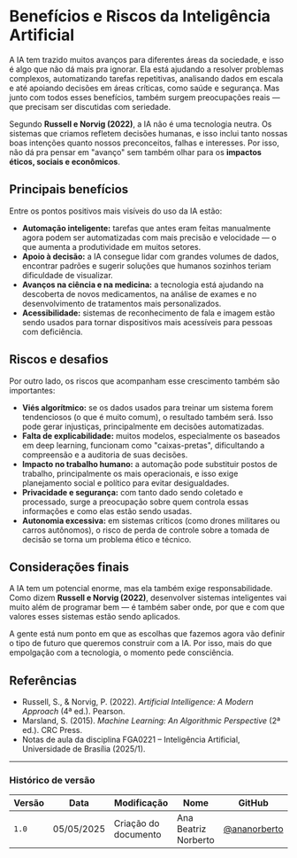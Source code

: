 # Benefícios e Riscos da Inteligência Artificial

A IA tem trazido muitos avanços para diferentes áreas da sociedade, e isso é algo que não dá mais pra ignorar. Ela está ajudando a resolver problemas complexos, automatizando tarefas repetitivas, analisando dados em escala e até apoiando decisões em áreas críticas, como saúde e segurança. Mas junto com todos esses benefícios, também surgem preocupações reais — que precisam ser discutidas com seriedade.

Segundo **Russell e Norvig (2022)**, a IA não é uma tecnologia neutra. Os sistemas que criamos refletem decisões humanas, e isso inclui tanto nossas boas intenções quanto nossos preconceitos, falhas e interesses. Por isso, não dá pra pensar em "avanço" sem também olhar para os **impactos éticos, sociais e econômicos**.

## Principais benefícios

Entre os pontos positivos mais visíveis do uso da IA estão:

- **Automação inteligente:** tarefas que antes eram feitas manualmente agora podem ser automatizadas com mais precisão e velocidade — o que aumenta a produtividade em muitos setores.
- **Apoio à decisão:** a IA consegue lidar com grandes volumes de dados, encontrar padrões e sugerir soluções que humanos sozinhos teriam dificuldade de visualizar.
- **Avanços na ciência e na medicina:** a tecnologia está ajudando na descoberta de novos medicamentos, na análise de exames e no desenvolvimento de tratamentos mais personalizados.
- **Acessibilidade:** sistemas de reconhecimento de fala e imagem estão sendo usados para tornar dispositivos mais acessíveis para pessoas com deficiência.

## Riscos e desafios

Por outro lado, os riscos que acompanham esse crescimento também são importantes:

- **Viés algorítmico:** se os dados usados para treinar um sistema forem tendenciosos (o que é muito comum), o resultado também será. Isso pode gerar injustiças, principalmente em decisões automatizadas.
- **Falta de explicabilidade:** muitos modelos, especialmente os baseados em deep learning, funcionam como "caixas-pretas", dificultando a compreensão e a auditoria de suas decisões.
- **Impacto no trabalho humano:** a automação pode substituir postos de trabalho, principalmente os mais operacionais, e isso exige planejamento social e político para evitar desigualdades.
- **Privacidade e segurança:** com tanto dado sendo coletado e processado, surge a preocupação sobre quem controla essas informações e como elas estão sendo usadas.
- **Autonomia excessiva:** em sistemas críticos (como drones militares ou carros autônomos), o risco de perda de controle sobre a tomada de decisão se torna um problema ético e técnico.

## Considerações finais

A IA tem um potencial enorme, mas ela também exige responsabilidade. Como dizem **Russell e Norvig (2022)**, desenvolver sistemas inteligentes vai muito além de programar bem — é também saber onde, por que e com que valores esses sistemas estão sendo aplicados.

A gente está num ponto em que as escolhas que fazemos agora vão definir o tipo de futuro que queremos construir com a IA. Por isso, mais do que empolgação com a tecnologia, o momento pede consciência.


## Referências

- Russell, S., & Norvig, P. (2022). *Artificial Intelligence: A Modern Approach* (4ª ed.). Pearson.  
- Marsland, S. (2015). *Machine Learning: An Algorithmic Perspective* (2ª ed.). CRC Press.  
- Notas de aula da disciplina FGA0221 – Inteligência Artificial, Universidade de Brasília (2025/1).

---

### Histórico de versão

| Versão | Data       | Modificação         | Nome                 | GitHub                                      |
|--------|------------|---------------------|----------------------|---------------------------------------------|
| `1.0`  | 05/05/2025 | Criação do documento | Ana Beatriz Norberto | [@ananorberto](https://github.com/ananorberto) |


